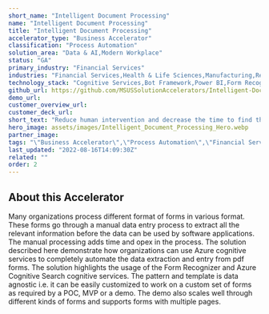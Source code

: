 ```yaml
---
short_name: "Intelligent Document Processing"
name: "Intelligent Document Processing"
title: "Intelligent Document Processing"
accelerator_type: "Business Accelerator"
classification: "Process Automation"
solution_area: "Data & AI,Modern Workplace"
status: "GA"
primary_industry: "Financial Services"
industries: "Financial Services,Health & Life Sciences,Manufacturing,Retail & Consumer Goods,"
technology_stack: "Cognitive Services,Bot Framework,Power BI,Form Recognizer,Cosmos DB,Luis"
github_url: https://github.com/MSUSSolutionAccelerators/Intelligent-Document-Processing-Solution-Accelerator
demo_url:
customer_overview_url: 
customer_deck_url: 
short_text: "Reduce human intervention and decrease the time to find the key Data points in 100+page documents/contracts"
hero_image: assets/images/Intelligent_Document_Processing_Hero.webp
partner_image: 
tags: "\"Business Accelerator\",\"Process Automation\",\"Financial Services\",\"Financial Services\",\"Health & Life Sciences\",\"Manufacturing\",\"Retail & Consumer Goods\",\"\",\"Cognitive Services\",\"Bot Framework\",\"Power BI\",\"Form Recognizer\",\"Cosmos DB\",\"Luis\",\"Data & AI\",\"Modern Workplace\",\"GA\""
last_updated: "2022-08-16T14:09:30Z"
related: ""
order: 2
---
```

## About this Accelerator

Many organizations process different format of forms in various format. These forms go through a manual data entry process to extract all the relevant information before the data can be used by software applications. The manual processing adds time and opex in the process. The solution described here demonstrate how organizations can use Azure cognitive services to completely automate the data extraction and entry from pdf forms. The solution highlights the usage of the Form Recognizer and Azure Cognitive Search cognitive services. The pattern and template is data agnostic i.e. it can be easily customized to work on a custom set of forms as required by a POC, MVP or a demo. The demo also scales well through different kinds of forms and supports forms with multiple pages.